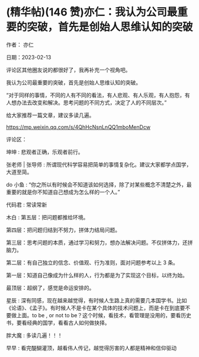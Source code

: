
# (精华帖)(146 赞)亦仁：我认为公司最重要的突破，首先是创始人思维认知的突破

作者：  亦仁

日期：2023-02-13

评论区其他圈友说的都很好了，我再补充一个视角吧。

我认为公司最重要的突破，首先是创始人思维认知的突破。

“对于同样的事情，不同的人有不同的看法，有人悲观、有人乐观，有人抱怨，有人想办法去改变和解决。思考问题的不同方式，决定了人的不同层次。”

给大家推荐一篇文章，建议多读几遍。

https://mp.weixin.qq.com/s/4QhHcNsnLnQQ1mboMenDcw 

 

评论区：

坤坤 : 悲观者正确，乐观者前行。

张老师 | 张导师 : 所谓现代科学容易把简单的事情复杂化。建议大家都学点国学，大道至简。

do 小鱼 : “你之所以有时候会不知道该如何选择，除了对某些概念不清楚之外，最重要的就是你不知道自己想成为怎么样的一个人。”

代码君 : 常读常新

木白 : 第五层：把问题都推给环境。

第四层：把问题归结到不努力，拼体力结局问题。

第三层：思考问题的本质，通过学习和努力，想办法解决问题。不仅拼体力，还拼脑力。

第二层：有自己独立的信念、价值观、行为准则，面对问题参考以上 3 条。

第一层：知道自己像成为什么样的人，行为都是为了实现这个目标，以终为始。

最顶层：超纲了，感觉是命运安排的。

星辰 : 深有同感，现在越来越觉得，有时候人生路上真的需要几本国学书。比如《论语》、《孟子》。有时候人不是卡在某个具体的技术问题上，而是卡在到底要不要做上面。to be , or not to be？这个时候，看技术，看管理是没用的，要看历史书，要看经典的国学，看看古人如何做抉择。

胖大魔 : 多读几遍！！！

早早 : 看完醍醐灌顶，越看伟人传记，越觉得厉害的人都是精神和信仰驱动

